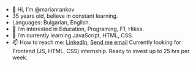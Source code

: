- 👋 Hi, I’m @marianrankov
- 35 years old, believe in constant learning.
- Languages: Bulgarian, English.
- 👀 I’m interested in Education, Programing, F1, Hikes.
- 🌱 I’m currently learning JavaScript, HTML, CSS.
- 📫 How to reach me: <a href="https://www.linkedin.com/in/marian-rankov/">LinkedIn</a>,  <a href="mailto:rankov.marian@gmail.com">Send me email</a>
Currently looking for Frontend (JS, HTML, CSS) internship. Ready to invest up to 25 hrs per week.

<!---
marianrankov/marianrankov is a ✨ special ✨ repository because its `README.md` (this file) appears on your GitHub profile.
You can click the Preview link to take a look at your changes.
--->
